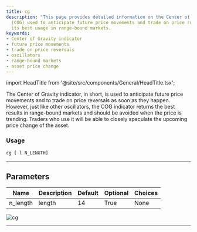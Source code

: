 ```yaml
---
title: cg
description: "This page provides detailed information on the Center of Gravity indicator"
  (COG) used to anticipate future price movements and trade on price reversals, and
  its best usage in range-bound markets.
keywords:
- Center of Gravity indicator
- future price movements
- trade on price reversals
- oscillators
- range-bound markets
- asset price change
---
```


import HeadTitle from '@site/src/components/General/HeadTitle.tsx';

<HeadTitle title="etf/ta/cg - Reference | OpenBB Terminal Docs" />

The Center of Gravity indicator, in short, is used to anticipate future price movements and to trade on price reversals as soon as they happen. However, just like other oscillators, the COG indicator returns the best results in range-bound markets and should be avoided when the price is trending. Traders who use it will be able to closely speculate the upcoming price change of the asset.

### Usage

```python
cg [-l N_LENGTH]
```

---

## Parameters

| Name | Description | Default | Optional | Choices |
| ---- | ----------- | ------- | -------- | ------- |
| n_length | length | 14 | True | None |

![cg](https://user-images.githubusercontent.com/46355364/154310202-cd0d703e-21ba-41a2-b58a-5b8547efa887.png)

---
